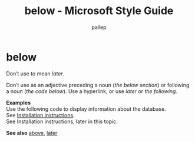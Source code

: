 ﻿---
title: below - Microsoft Style Guide
author: pallep
ms.author: pallep
ms.date: 01/19/2018
ms.topic: article
ms.prod: non-product-specific
---

# below

Don’t use to mean *later*. 

Don’t use as an adjective preceding a noun (*the below section*) or following a noun (*the code below*). Use a hyperlink, or use *later* or *the* *following*. 

**Examples**  
Use the following code to display information about the database.   
See [Installation instructions](http://example.com/).  
See Installation instructions, later in this topic.  

**See also** [above](/style-guide/a-z-word-list-term-collections/a/above), [later](/style-guide/a-z-word-list-term-collections/l/later)
